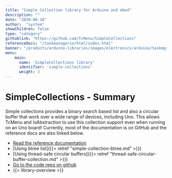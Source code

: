 ```yaml
---
title: "Simple Collection library for Arduino and mbed"
description: ""
date: "2020-08-10"
author:  "system"
showChildren: false
type: "category"
githublink: "https://github.com/TcMenu/SimpleCollections"
referenceDocs: "/taskmanagerio/html/index.html"
banner: "/products/arduino-libraries/images/electronics/arduino/taskmgr/taskmanager-conceptual-diagram.png"
menu:
    main:
      name: 'SimpleCollections library'
      identifier: 'simple-collections'
      weight: 3
---
```


# SimpleCollections - Summary

Simple collections provides a binary search based list and also a circular buffer that work over a wide range of devices, including Uno. This allows TcMenu and IoAbstraction to use this collection support even when running on an Uno board! Currently, most of the documentation is on GitHub and the reference docs are also  linked below. 

 * [Read the reference documentation](/ref-docs/simple-collections/html/index.html)
 * [Using btree list]({{< relref "simple-collection-btree.md" >}})
 * [Using thread-safe circular buffers]({{< relref "thread-safe-circular-buffer-collection.md" >}})
 * [Go to the code repo on github](https://github.com/TcMenu/SimpleCollections)
 * {{< library-overview >}}

